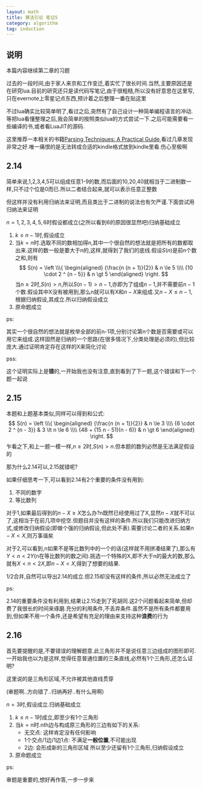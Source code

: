 ```yaml
---
layout: math
title: 算法引论 笔记5
category: algorithm
tag: induction
---
```


## 说明

本篇内容继续第二章的习题

过去的一段时间,由于家人来京和工作变迁,着实忙了很长时间.当然,主要原因还是在研究lua.目前的研究还只是读代码写笔记,由于很粗糙,所以没有好意思在这里写,只在evernote上零星记点东西,预计着之后整理一番在贴这里

不过lua确实比较简单明了,看过之后,突然有了自己设计一种简单编程语言的冲动.等把lua看懂整理之后,我会简单的按照类似lua的方式尝试一下.之后可能需要看一些编译的书,或者看LuaJIT的源码.

这里推荐一本相关的书籍[Parsing Techniques: A Practical Guide][parse guide],看过几章发现非常之好.唯一痛恨的是无法转成合适的kindle格式放到kindle里看.伤心至极啊

## 2.14

简单来说,1,2,3,4,5可以组成任意1-9的数,而后面的10,20,40就相当于二进制数一样,只不过个位是0而已.所以二者结合起来,就可以表示任意正整数

但这样并没有利用归纳法来证明,而且类比于二进制的说法也有欠严谨.下面尝试用归纳法来证明

$n = 1, 2, 3, 4, 5, 6$时假设都成立(之所以看到6的原因很显然吧)归纳基础成立

1. $k \le n - 1$时,假设成立
2. 当$k = n$时.选取不同的数相加得n,其中一个很自然的想法就是把所有的数都取出来.这样的数一般是要大于n的,这样,就得到了我们的底线.假设$S(n)$是前n个数之和,则有
$$
S(n) = 
\left
\\\{
\begin{aligned}
{\frac{n (n + 1)}{2}} & n \le 5 \\\\
{10 \cdot 2 ^ {n  - 5}} & n \gt 5
\end{aligned}
\right.
$$
当$n \ge 2$时,$S(n) > n$,所以$S(n - 1) > n - 1$,亦即为了组成$n - 1$,并不需要前$n - 1$个数.假设其中X没有被用到,那么n就可以有X和$n - X$来组成.又$n - X \le n - 1$,根据归纳假设,其成立.所以归纳假设成立
3. 原命题成立

ps:

其实一个很自然的想法就是枚举全部的前n-1项,分别讨论第n个数是否需要或可以用它来组成.这样固然是归纳的一个思路(在很多情况下,分类处理是必须的),但比较庞大.通过证明肯定存在这样的X来简化讨论

pss:

这个证明实际上是**错**的,一开始我也没有注意,直到看到了下一题,这个错误和下一个题一起说

## 2.15

本题和上题基本类似,同样可以得到和公式:
$$
S(n) = 
\left
\\\{
\begin{aligned}
{\frac{n (n + 1)}{2}} & n \le 3 \\\\
{6 \cdot 2 ^ {n  - 3}} & 3 \lt n \le 6 \\\\
{48 + (15 n - 51)(n - 6)} & n \gt 6
\end{aligned}
\right.
$$
乍看之下,和上一题一模一样,$n \ge 2$时,$S(n) > n$.但本题的数列必然是无法满足假设的

那为什么2.14可以,2.15就错呢?

如果仔细思考一下,可以看到2.14有2个重要的条件没有用到:

1. 不同的数字
2. 等比数列

对于1,如果最后得到的$n - X \ge X$怎么办?n既然已经使用过了X,显然$n - X$就不可以了,这相当于在前几项中挖空.但题目并没有这样的条件.所以我们只能改进归纳方式,或修改归纳假设(即做个强的归纳假设,但此处不表).需要讨论二者的关系.如果$n - X < X$,则万事谐矣

对于2,可以看到,n如果不是等比数列中的一个的话(这样就不用拼凑结果了),那么有$Y < n < 2 Y$(n在等比数列的数之间).挑选一个特殊的X,即不大于n的最大的数,那么就有$X < n < 2 X$,即$n - X < X$,得到了想要的结果.

1/2合并,自然可以导出2.14的成立.但2.15却没有这样的条件,所以必然无法成立了

ps:

2.14的重要条件没有利用到,结果让2.15走到了死胡同.这2个问题看起来简单,但却费了我很长的时间来琢磨.充分的利用条件,不丢弃条件.虽然不是所有条件都要用到,但如果不用一个条件,还是希望有充足的理由来支持这种**浪费**的行为

## 2.16

首先要提醒的是,不要错误的理解题意.此三角形并不是说任意三边组成的图形即可.一开始我也以为是这样,觉得任意普通位置的三条直线,必然有1个三角形,还怎么证明?

这里说的是三角形区域,不允许被其他直线贯穿

(审题啊..方向错了..归纳再好..有什么用啊)

$n = 3$时,假设成立.归纳基础成立

1. $k \le n - 1$时成立,即至少有1个三角形
2. 当$k = n$时.nth边与构成原三角形的三边有如下的关系:
    * 无交点: 这样肯定没有任何影响
    * 1个交点/1边/1边1点: 不满足**一般位置**,不可能出现
    * 2边: 会形成新的三角形区域
    所以至少还留有1个三角形,归纳假设成立
3. 原命题成立

ps:

审题是重要的,想好再作答,一步一步来










































[parse guide]: http://www.amazon.com/Parsing-Techniques-Practical-Monographs-ebook/dp/B0017AMLL8/ref=zg_bs_271581011_3
